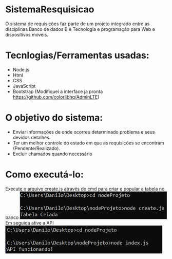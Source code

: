 # SistemaResquisicao
O sistema de requisições faz parte de um projeto integrado entre as disciplinas Banco de dados B e Tecnologia e programação para Web e dispositivos moveis.

# Tecnlogias/Ferramentas usadas:
- Node.js
- Html
- CSS
- JavaScript
- Bootstrap (Modifiquei a interface ja pronta https://github.com/colorlibhq/AdminLTE)

# O objetivo do sistema:
- Enviar informações de onde ocorreu determinado problema e seus devidos detalhes.
- Ter um melhor controle do estado em que as requisições se encontram (Pendente/Realizado).
- Excluir chamados quando necessário
# Como executá-lo:
  Execute o arquivo create.js através do cmd para criar e popular a tabela no banco
  ![Tabela](https://github.com/DaniloFerraz/SistemaRequisicao/blob/master/img/create.jpg)
  Em seguida ative a API
  ![API](https://github.com/DaniloFerraz/SistemaRequisicao/blob/master/img/index.jpg)
